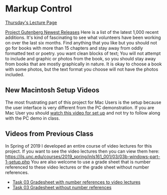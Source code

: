 # Markup Control

[Thursday's Lecture Page](https://ils.unc.edu/courses/2020_fall/inls161_001/08a.01.preps.html)

[Project Gutenberg Newest Releases](http://www.gutenberg.org/ebooks/search/?sort_order=release_date) Here is a list of the latest 1,000 recent additions. It's kind of fascinating to see what volunteers have been working on over the last six months. Find anything that you like but you should not go for books with more than 15 chapters and stay away from oddly formatted text or poetry. you want clean blocks of text; You will not attempt to include and graphic or photos from the book, so you should stay away from books that are mostly graphically in nature. It is okay to choose a book with some photos, but the text format you choose will not have the photos included.

## New Macintosh Setup Videos
The most frustrating part of this project for Mac Users is the setup because the user interface is very different from the PC demonstration. If you are Mac User you should [watch this video for set up](https://opal.ils.unc.edu/~lblakej/task03-mac-video/macsetup.mp4) and not try to follow along with the PC demo in class.

## Videos from Previous Class
In Spring of 2019 I developed an entire course of video lectures for this project. If you want to see the video lectures then you can view them here: <https://ils.unc.edu/courses/2019_spring/inls161_001/03/03b-windows-part-1-setup.php> You are also welcome to use  a grade sheet that is number referenced to these video lectures or the grade sheet without number references.

* [Task 03 Gradesheet with number references to video lectures](https://opal.ils.unc.edu/~lblakej/misc/number-key-gradesheet-task-03.xlsx)
* [Task 03 Gradesheet without number references](https://sakai.unc.edu/access/content/attachment/8f9c1dbd-3e27-400a-bdae-29608fa12361/Assignments/d332c637-3a48-4e5c-b39b-ae65fa59f48e/task03grades.xlsx)
